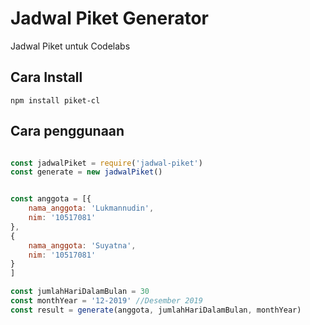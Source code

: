 # Jadwal Piket Generator
Jadwal Piket untuk Codelabs

## Cara Install

```shell
npm install piket-cl
```

## Cara penggunaan

```javascript

const jadwalPiket = require('jadwal-piket')
const generate = new jadwalPiket()


const anggota = [{
    nama_anggota: 'Lukmannudin',
    nim: '10517081'
},
{
    nama_anggota: 'Suyatna',
    nim: '10517081'
}
]

const jumlahHariDalamBulan = 30
const monthYear = '12-2019' //Desember 2019
const result = generate(anggota, jumlahHariDalamBulan, monthYear)

```